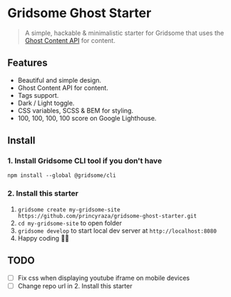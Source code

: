 # Gridsome Ghost Starter

> A simple, hackable & minimalistic starter for Gridsome that uses the [Ghost Content API](https://ghost.org/docs/api/v3/content/) for content.

## Features

- Beautiful and simple design.
- Ghost Content API for content.
- Tags support.
- Dark / Light toggle.
- CSS variables, SCSS & BEM for styling.
- 100, 100, 100, 100 score on Google Lighthouse.

## Install

### 1. Install Gridsome CLI tool if you don't have

`npm install --global @gridsome/cli`

### 2. Install this starter

1. `gridsome create my-gridsome-site https://github.com/princyraza/gridsome-ghost-starter.git`
2. `cd my-gridsome-site` to open folder
3. `gridsome develop` to start local dev server at `http://localhost:8080`
4. Happy coding 🎉🙌

## TODO

- [ ] Fix css when displaying youtube iframe on mobile devices
- [ ] Change repo url in 2. Install this starter
